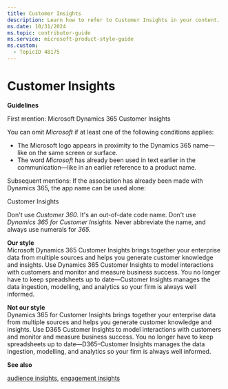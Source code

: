 ```yaml
---
title: Customer Insights
description: Learn how to refer to Customer Insights in your content.
ms.date: 10/31/2024
ms.topic: contributor-guide
ms.service: microsoft-product-style-guide
ms.custom:
  - TopicID 48175
---
```



# Customer Insights

**Guidelines**

First mention: Microsoft Dynamics 365 Customer Insights

You can omit *Microsoft* if at least one of the following conditions applies: 

- The Microsoft logo appears in proximity to the Dynamics 365 name—like on the same screen or surface.  
- The word *Microsoft* has already been used in text earlier in the communication—like in an earlier reference to a product name. 

Subsequent mentions: If the association has already been made with Dynamics 365, the app name can be used alone: 

Customer Insights 

Don't use *Customer 360.* It's an out-of-date code name. Don't use *Dynamics 365 for Customer Insights.* Never abbreviate the name, and always use numerals for *365.* 

**Our style**  
Microsoft Dynamics 365 Customer Insights brings together your enterprise data from multiple sources and helps you generate customer knowledge and insights. Use Dynamics 365 Customer Insights to model interactions with customers and monitor and measure business success. You no longer have to keep spreadsheets up to date—Customer Insights manages the data ingestion, modelling, and analytics so your firm is always well informed. 

**Not our style**  
Dynamics 365 for Customer Insights brings together your enterprise data from multiple sources and helps you generate customer knowledge and insights. Use D365 Customer Insights to model interactions with customers and monitor and measure business success. You no longer have to keep spreadsheets up to date—D365–Customer Insights manages the data ingestion, modelling, and analytics so your firm is always well informed.

**See also**

[audience insights](~\a_z_names_terms\a\audience-insights.md), [engagement insights](~\a_z_names_terms\e\engagement-insights.md)  
